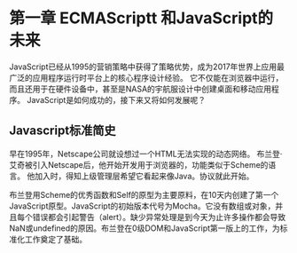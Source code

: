 # 第一章 ECMAScriptt 和JavaScript的未来

JavaScript已经从1995的营销策略中获得了策略优势，成为2017年世界上应用最广泛的应用程序运行时平台上的核心程序设计经验。
它不仅能在浏览器中运行，而且还用于在硬件设备中，甚至是NASA的宇航服设计中创建桌面和移动应用程序。
JavaScript是如何成功的，接下来又将如何发展呢？

## Javascript标准简史

早在1995年，Netscape公司就设想过一个HTML无法实现的动态网络。
布兰登·艾奇被引入Netscape后，他开始开发用于浏览器的，功能类似于Scheme的语言。
他加入时，得知上级管理层希望它看起来像Java。协议就此开始。

布兰登用Scheme的优秀函数和Self的原型为主要原料，在10天内创建了第一个JavaScript原型。JavaScript的初始版本代号为Mocha。它没有数组或对象，并且每个错误都会引起警告（alert）。缺少异常处理是到今天为止许多操作都会导致NaN或undefined的原因。布兰登在0级DOM和JavaScript第一版上的工作，为标准化工作奠定了基础。
